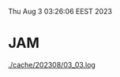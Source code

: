 Thu Aug  3 03:26:06 EEST 2023
# JAM
<a href='./cache/202308/03_03.log'>./cache/202308/03_03.log</a>
